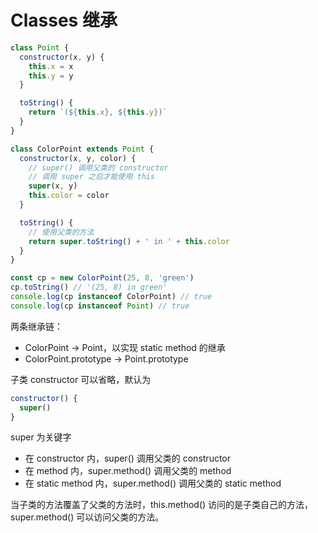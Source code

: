 # Classes 继承

```js
class Point {
  constructor(x, y) {
    this.x = x
    this.y = y
  }

  toString() {
    return `(${this.x}, ${this.y})`
  }
}

class ColorPoint extends Point {
  constructor(x, y, color) {
    // super() 调用父类的 constructor
    // 调用 super 之后才能使用 this
    super(x, y)
    this.color = color
  }

  toString() {
    // 使用父类的方法
    return super.toString() + ' in ' + this.color
  }
}

const cp = new ColorPoint(25, 8, 'green')
cp.toString() // '(25, 8) in green'
console.log(cp instanceof ColorPoint) // true
console.log(cp instanceof Point) // true
```

两条继承链：

- ColorPoint -> Point，以实现 static method 的继承
- ColorPoint.prototype -> Point.prototype

子类 constructor 可以省略，默认为

```js
constructor() {
  super()
}
```

super 为关键字

- 在 constructor 内，super() 调用父类的 constructor
- 在 method 内，super.method() 调用父类的 method
- 在 static method 内，super.method() 调用父类的 static method

当子类的方法覆盖了父类的方法时，this.method() 访问的是子类自己的方法，super.method() 可以访问父类的方法。
